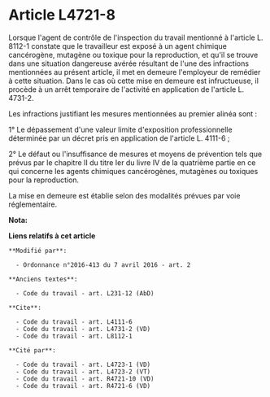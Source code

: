 # Article L4721-8

Lorsque l'agent de contrôle de l'inspection du travail mentionné à l'article L. 8112-1 constate que le travailleur est exposé
à un agent chimique cancérogène, mutagène ou toxique pour la reproduction, et qu'il se trouve dans une situation dangereuse
avérée résultant de l'une des infractions mentionnées au présent article, il met en demeure l'employeur de remédier à cette
situation. Dans le cas où cette mise en demeure est infructueuse, il procède à un arrêt temporaire de l'activité en
application de l'article L. 4731-2. 

Les infractions justifiant les mesures mentionnées au premier alinéa sont : 

1° Le dépassement d'une valeur limite d'exposition professionnelle déterminée par un décret pris en application de l'article
L. 4111-6 ; 

2° Le défaut ou l'insuffisance de mesures et moyens de prévention tels que prévus par le chapitre II du titre Ier du livre IV
de la quatrième partie en ce qui concerne les agents chimiques cancérogènes, mutagènes ou toxiques pour la reproduction. 

La mise en demeure est établie selon des modalités prévues par voie réglementaire.

**Nota:**



**Liens relatifs à cet article**

	**Modifié par**:

	  - Ordonnance n°2016-413 du 7 avril 2016 - art. 2

	**Anciens textes**:

	  - Code du travail - art. L231-12 (AbD)

	**Cite**:

	  - Code du travail - art. L4111-6
	  - Code du travail - art. L4731-2 (VD)
	  - Code du travail - art. L8112-1

	**Cité par**:

	  - Code du travail - art. L4723-1 (VD)
	  - Code du travail - art. L4723-2 (VT)
	  - Code du travail - art. R4721-10 (VD)
	  - Code du travail - art. R4721-6 (VD)
